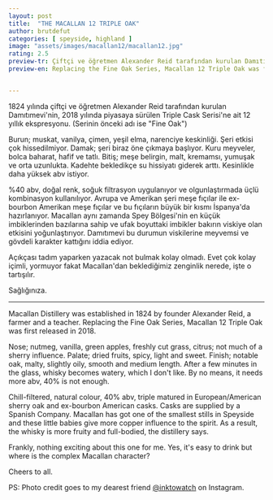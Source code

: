 ```yaml
---
layout: post
title:  "THE MACALLAN 12 TRIPLE OAK"
author: brutdefut
categories: [ speyside, highland ]
image: "assets/images/macallan12/macallan12.jpg"
rating: 2.5
preview-tr: Çiftçi ve öğretmen Alexander Reid tarafından kurulan Damıtımevi'nin Triple Cask Serisi'ne ait 12 yıllık ekspresyonu.
preview-en: Replacing the Fine Oak Series, Macallan 12 Triple Oak was first released in 2018.


---
```


1824 yılında çiftçi ve öğretmen Alexander Reid tarafından kurulan Damıtımevi'nin, 2018 yılında piyasaya sürülen Triple Cask Serisi'ne ait 12 yıllık ekspresyonu. (Serinin önceki adı ise "Fine Oak")

Burun; muskat, vanilya, çimen, yeşil elma, narenciye keskinliği. Şeri etkisi çok hissedilmiyor. 
Damak; şeri biraz öne çıkmaya başlıyor. Kuru meyveler, bolca baharat, hafif ve tatlı. 
Bitiş; meşe belirgin, malt, kremamsı, yumuşak ve orta uzunlukta. 
Kadehte bekledikçe su hissiyatı giderek arttı. Kesinlikle daha yüksek abv istiyor. 

%40 abv, doğal renk, soğuk filtrasyon uygulanıyor ve olgunlaştırmada üçlü kombinasyon kullanılıyor. Avrupa ve Amerikan şeri meşe fıçılar ile ex-bourbon Amerikan meşe fıçılar ve bu fıçıların büyük bir kısmı İspanya'da hazırlanıyor. 
Macallan aynı zamanda Spey Bölgesi'nin en küçük imbiklerinden bazılarına sahip ve ufak boyuttaki imbikler bakırın viskiye olan etkisini yoğunlaştırıyor. Damıtımevi bu durumun viskilerine meyvemsi ve gövdeli karakter kattığını iddia ediyor. 

Açıkçası tadım yaparken yazacak not bulmak kolay olmadı. Evet çok kolay içimli, yormuyor fakat Macallan'dan beklediğimiz zenginlik nerede, işte o tartışılır. 

Sağlığınıza. 
 
-----------------------------------------------

<p id="english"></p>

Macallan Distillery was established in 1824 by founder Alexander Reid, a farmer and a teacher. Replacing the Fine Oak Series, Macallan 12 Triple Oak was first released in 2018.

Nose; nutmeg, vanilla, green apples, freshly cut grass, citrus; not much of a sherry influence. 
Palate; dried fruits, spicy, light and sweet. 
Finish; notable oak, malty, slightly oily, smooth and medium length.
After a few minutes in the glass, whisky becomes watery, which I don't like. By no means, it needs more abv, 40% is not enough. 

Chill-filtered, natural colour, 40% abv, triple matured in European/American sherry oak and ex-bourbon American casks. Casks are supplied by a Spanish Company. 
Macallan has got one of the smallest stills in Speyside and these little babies give more copper influence to the spirit. As a result, the whisky is more fruity and full-bodied, the distillery says. 

Frankly, nothing exciting about this one for me. Yes, it's easy to drink but where is the complex Macallan character?

Cheers to all. 

PS: Photo credit goes to my dearest friend <a target= "_blank" href="https://www.instagram.com/inktowatch">@inktowatch</a> on Instagram.
